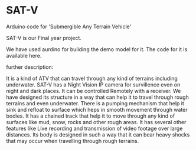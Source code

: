 # SAT-V
Arduino code for 'Submergible Any Terrain Vehicle'

SAT-V is our Final year project.

We have used aurdino for building the demo model for it. The code for it is available here.


further description:

It is a kind of ATV that can travel through any kind of terrains including underwater.
SAT-V has a Night Vision IP camera for survillence even on night and dark places. It can be controlled Remotely with a receiver.
We have designed its structure in a way that can help it to travel through rough terrains and even underwater.
There is a pumping mechanism that help it sink and refloat to surface which heps in smooth movement through water bodies. 
It has a chained track that help it to move through any kind of surfaces like mud, snow, rocks and other rough areas.
It has several other features like Live recording and transmission of video footage over large distances.
Its body is designed in such a way that it can bear heavy shocks that may occur when travelling through rough terrains.